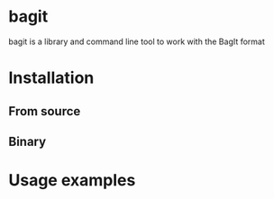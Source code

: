 # bagit
bagit is a library and command line tool to work with the BagIt format

# Installation

## From source

## Binary

# Usage examples
